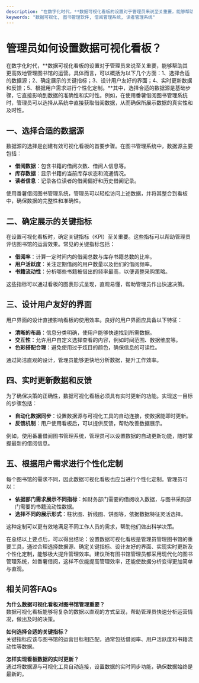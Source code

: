 ```yaml
---
description: "在数字化时代，**数据可视化看板的设置对于管理员来说至关重要，能够帮助其更高效地管理图书馆的运营。具体而言，可以概括为以下几个方面：1、选择合适的数据源；2、确定展示的关键指标；3、设计用户友好的界面；4、实时更新数据和反馈；5、根据用户需求进行个性化定制。**其中，选择合适的数据源是基础步骤，它直接影响到数据的准确性和实时性。例如，在使用番薯借阅图书管理系统时，管理员可以选择从系统中直接获取借阅数据，从而确保所展示数据的真实性和及时性。"
keywords: "数据可视化, 图书管理软件, 借阅管理系统, 读者管理系统"
---
```

# 管理员如何设置数据可视化看板？

在数字化时代，**数据可视化看板的设置对于管理员来说至关重要，能够帮助其更高效地管理图书馆的运营。具体而言，可以概括为以下几个方面：1、选择合适的数据源；2、确定展示的关键指标；3、设计用户友好的界面；4、实时更新数据和反馈；5、根据用户需求进行个性化定制。**其中，选择合适的数据源是基础步骤，它直接影响到数据的准确性和实时性。例如，在使用番薯借阅图书管理系统时，管理员可以选择从系统中直接获取借阅数据，从而确保所展示数据的真实性和及时性。

## 一、选择合适的数据源

数据源的选择是创建有效可视化看板的首要步骤。在图书管理系统中，数据源主要包括：

- **借阅数据**：包含书籍的借阅次数、借阅人信息等。
- **库存数据**：显示书籍的当前库存状态和流通情况。
- **读者信息**：记录各位读者的借阅偏好和历史借阅记录。
  
使用番薯借阅图书管理系统，管理员可以轻松访问上述数据，并将其整合到看板中，确保数据的完整性和准确性。

## 二、确定展示的关键指标

在设置可视化看板时，确定关键指标（KPI）至关重要。这些指标可以帮助管理员评估图书馆的运营效果。常见的关键指标包括：

- **借阅率**：计算一定时间内的借阅总数与库存书籍总数的比率。
- **用户活跃度**：关注定期借阅的用户数量以及他们的借阅频率。
- **书籍流动性**：分析哪些书籍被借出的频率最高，以便调整采购策略。

这些指标可以通过看板的图表形式呈现，直观易懂，帮助管理员作出快速决策。

## 三、设计用户友好的界面

用户界面的设计直接影响看板的使用效率。良好的用户界面应具备以下特征：

- **清晰的布局**：信息分类明确，使用户能够快速找到所需数据。
- **交互性**：允许用户自定义选择查看的内容，例如时间范围、数据维度等。
- **色彩搭配合理**：避免使用过于炫目的颜色，确保信息的可读性。

通过简洁直观的设计，管理员能够更快地分析数据，提升工作效率。

## 四、实时更新数据和反馈

为了确保决策的正确性，数据可视化看板必须具有实时更新的功能。实现这一目标的步骤包括：

- **自动化数据同步**：设置数据源与可视化工具的自动连接，使数据能即时更新。
- **反馈机制**：用户使用看板后，可以提供反馈，帮助改善数据展示。

例如，使用番薯借阅图书管理系统，管理员可以设置数据的自动更新功能，随时掌握最新的借阅信息。

## 五、根据用户需求进行个性化定制

每个图书馆的需求不同，因此数据可视化看板也应当进行个性化定制。管理员可以：

- **依据部门需求展示不同指标**：如财务部门需要的借阅收入数据，与图书采购部门需要的书籍流动性数据。
- **选择不同的展示形式**：柱状图、折线图、饼图等，依据数据特征灵活选择。

这种定制可以更有效地满足不同工作人员的需求，帮助他们做出科学决策。

在总结以上要点后，可以得出结论：设置数据可视化看板是管理员管理图书馆的重要工具，通过合理选择数据源、确定关键指标、设计友好的界面、实现实时更新及个性化定制，能够极大提升管理效率。建议所有图书馆管理员都采用现代化的图书管理系统，如番薯借阅，这样不仅能提高管理效率，还能使数据分析变得更加简单与直观。

## 相关问答FAQs

**为什么数据可视化看板对图书馆管理重要？**  
数据可视化看板能够将复杂的数据以直观的方式呈现，帮助管理员快速分析运营情况，做出及时的决策。

**如何选择合适的关键指标？**  
关键指标应该与图书馆的运营目标相匹配，通常包括借阅率、用户活跃度和书籍流动性等数据。

**怎样实现看板数据的实时更新？**  
通过将数据源与可视化工具自动连接，设置数据的实时同步功能，确保数据始终是最新的。
